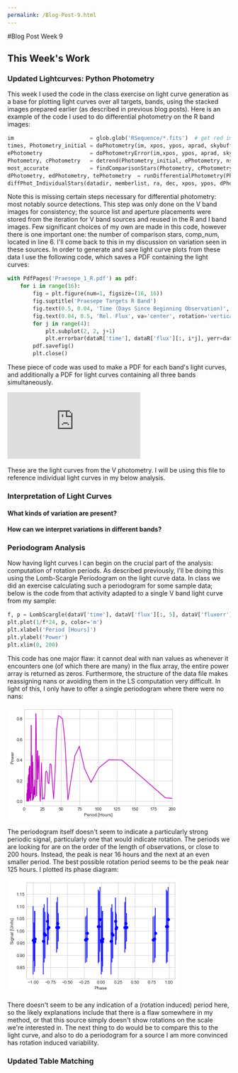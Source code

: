 ```yaml
---
permalink: /Blog-Post-9.html
---
```

#Blog Post Week 9

## This Week's Work

### Updated Lightcurves: Python Photometry

This week I used the code in the class exercise on light curve generation as a base for plotting light curves over all targets, bands, using the stacked images prepared earlier (as described in previous blog posts). Here is an example of the code I used to do differential photometry on the R band images:

~~~ python
im                        = glob.glob('RSequence/*.fits')  # get red images
times, Photometry_initial = doPhotometry(im, xpos, ypos, aprad, skybuff, skywidth, timekey='MJD-OBS')  # aperture phot.
ePhotometry               = doPhotometryError(im,xpos, ypos, aprad, skybuff, skywidth, Photometry_initial, manual=True, xboxcorner=2000, yboxcorner=2000, boxsize=200)  # and error
Photometry, cPhotometry   = detrend(Photometry_initial, ePhotometry, nstars)  # detrend
most_accurate             = findComparisonStars(Photometry, cPhotometry, comp_num=12)  # find our comparisons
dPhotometry, edPhotometry, tePhotometry  = runDifferentialPhotometry(Photometry, ePhotometry, nstars, most_accurate)  # diff photometry
diffPhot_IndividualStars(datadir, memberlist, ra, dec, xpos, ypos, dPhotometry, edPhotometry, tePhotometry,times, 'Praesepe_1_R', wcs_image, most_accurate)  # photometry for targets
~~~

Note this is missing certain steps necessary for differential photometry: most notably source detections. This step was only done on the V band images for consistency; the source list and aperture placements were stored from the iteration for V band sources and reused in the R and I band images. Few significant choices of my own are made in this code, however there is one important one: the number of comparison stars, comp_num, located in line 6. I'll come back to this in my discussion on variation seen in these sources. In order to generate and save light curve plots from these data I use the following code, which saves a PDF containing the light curves:
~~~ python
with PdfPages('Praesepe_1_R.pdf') as pdf:
    for i in range(16):
        fig = plt.figure(num=1, figsize=(16, 16))
        fig.suptitle('Praesepe Targets R Band')
        fig.text(0.5, 0.04, 'Time (Days Since Beginning Observation)', ha='center')
        fig.text(0.04, 0.5, 'Rel. Flux', va='center', rotation='vertical')
        for j in range(4):
            plt.subplot(2, 2, j+1)
            plt.errorbar(dataR['time'], dataR['flux'][:, i*j], yerr=dataR['flux'][:, i*j], fmt='go')
        pdf.savefig()
        plt.close()
~~~
These piece of code was used to make a PDF for each band's light curves, and additionally a PDF for light curves containing all three bands simultaneously.

<embed src="https://noah-goldman.github.io/Praesepe_1_V.pdf" type="application/pdf" />

These are the light curves from the V photometry. I will be using this file to reference individual light curves in my below analysis.

### Interpretation of Light Curves

#### What kinds of variation are present?



#### How can we interpret variations in different bands?

### Periodogram Analysis

Now having light curves I can begin on the crucial part of the analysis: computation of rotation periods. As described previously, I'll be doing this using the Lomb-Scargle Periodogram on the light curve data. In class we did an exercise calculating such a periodogram for some sample data; below is the code from that activity adapted to a single V band light curve from my sample:
~~~ python
f, p = LombScargle(dataV['time'], dataV['flux'][:, 5], dataV['fluxerr'][:, 5]).autopower()
plt.plot(1/f*24, p, color='m')
plt.xlabel('Period [Hours]')
plt.ylabel('Power')
plt.xlim(0, 200)
~~~
This code has one major flaw: it cannot deal with nan values as whenever it encounters one (of which there are many) in the flux array, the entire power array is returned as zeros. Furthermore, the structure of the data file makes reassigning nans or avoiding them in the LS computation very difficult. In light of this, I only have to offer a single periodogram where there were no nans:

![periodogram](periodogram.png)

The periodogram itself doesn't seem to indicate a particularly strong periodic signal, particularly one that would indicate rotation. The periods we are looking for are on the order of the length of observations, or close to 200 hours. Instead, the peak is near 16 hours and the next at an even smaller period. The best possible rotation period seems to be the peak near 125 hours. I plotted its phase diagram:

![phase](phase.png)

There doesn't seem to be any indication of a (rotation induced) period here, so the likely explanations include that there is a flaw somewhere in my method, or that this source simply doesn't show rotations on the scale we're interested in. The next thing to do would be to compare this to the light curve, and also to do a periodogram for a source I am more convinced has rotation induced variability.

### Updated Table Matching
